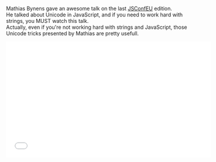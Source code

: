 <!--
layout: post
title: JavaScript ♥  Unicode
date: 2014-10-13T19:22:32.267Z
comments: true
published: true
keywords: ES6, Unicode
description: Mathias Bynens talking about Unicode in JavaScript
categories: Unicode, Videos
-->
Mathias Bynens gave an awesome talk on the last [JSConfEU](http://2014.jsconf.eu) edition.  
He talked about Unicode in JavaScript, and if you need to work hard with strings, you MUST watch this talk.  
Actually, even if you're not working hard with strings and JavaScript, those Unicode tricks presented by Mathias are pretty usefull.  
<iframe width="560" height="315" src="//www.youtube.com/embed/zi0w7J7MCrk" frameborder="0" allowfullscreen></iframe>